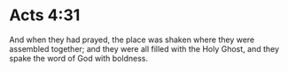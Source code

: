 # Acts 4:31

And when they had prayed, the place was shaken where they were assembled together; and they were all filled with the Holy Ghost, and they spake the word of God with boldness.